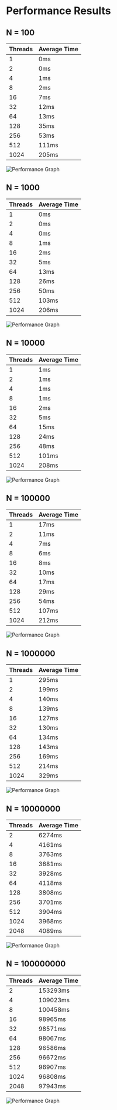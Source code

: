 # Performance Results

## N = 100

| Threads | Average Time |
|---------|--------------|
| 1       | 0ms          |
| 2       | 0ms          |
| 4       | 1ms          |
| 8       | 2ms          |
| 16      | 7ms          |
| 32      | 12ms         |
| 64      | 13ms         |
| 128     | 35ms         |
| 256     | 53ms         |
| 512     | 111ms        |
| 1024    | 205ms        |

![Performance Graph](images/N_100.png)

## N = 1000

| Threads | Average Time |
|---------|--------------|
| 1       | 0ms          |
| 2       | 0ms          |
| 4       | 0ms          |
| 8       | 1ms          |
| 16      | 2ms          |
| 32      | 5ms          |
| 64      | 13ms         |
| 128     | 26ms         |
| 256     | 50ms         |
| 512     | 103ms        |
| 1024    | 206ms        |

![Performance Graph](images/N_1000.png)

## N = 10000

| Threads | Average Time |
|---------|--------------|
| 1       | 1ms          |
| 2       | 1ms          |
| 4       | 1ms          |
| 8       | 1ms          |
| 16      | 2ms          |
| 32      | 5ms          |
| 64      | 15ms         |
| 128     | 24ms         |
| 256     | 48ms         |
| 512     | 101ms        |
| 1024    | 208ms        |

![Performance Graph](images/N_10000.png)

## N = 100000

| Threads | Average Time |
|---------|--------------|
| 1       | 17ms         |
| 2       | 11ms         |
| 4       | 7ms          |
| 8       | 6ms          |
| 16      | 8ms          |
| 32      | 10ms         |
| 64      | 17ms         |
| 128     | 29ms         |
| 256     | 54ms         |
| 512     | 107ms        |
| 1024    | 212ms        |

![Performance Graph](images/N_100000.png)

## N = 1000000

| Threads | Average Time |
|---------|--------------|
| 1       | 295ms        |
| 2       | 199ms        |
| 4       | 140ms        |
| 8       | 139ms        |
| 16      | 127ms        |
| 32      | 130ms        |
| 64      | 134ms        |
| 128     | 143ms        |
| 256     | 169ms        |
| 512     | 214ms        |
| 1024    | 329ms        |

![Performance Graph](images/N_1000000.png)

## N = 10000000

| Threads | Average Time |
|---------|--------------|
| 2       | 6274ms       |
| 4       | 4161ms       |
| 8       | 3763ms       |
| 16      | 3681ms       |
| 32      | 3928ms       |
| 64      | 4118ms       |
| 128     | 3808ms       |
| 256     | 3701ms       |
| 512     | 3904ms       |
| 1024    | 3968ms       |
| 2048    | 4089ms       |

![Performance Graph](images/N_10000000.png)

## N = 100000000

| Threads | Average Time |
|---------|--------------|
| 2       | 153293ms     |
| 4       | 109023ms     |
| 8       | 100458ms     |
| 16      | 98965ms      |
| 32      | 98571ms      |
| 64      | 98067ms      |
| 128     | 96586ms      |
| 256     | 96672ms      |
| 512     | 96907ms      |
| 1024    | 96808ms      |
| 2048    | 97943ms      |

![Performance Graph](images/N_100000000.png)